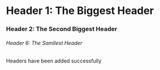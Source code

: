 # Header 1: The Biggest Header
### Header 2: The Second Biggest Header
###### Header 6: The Samllest Header
Headers have been added successfully 
